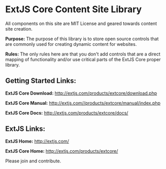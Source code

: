 # ExtJS Core Content Site Library #

All components on this site are MIT License and geared towards content site creation.

**Purpose:** The purpose of this library is to store open source controls that are commonly used for creating dynamic content for websites.

**Rules:** The only rules here are that you don't add controls that are a direct mapping of functionality and/or use critical parts of the ExtJS Core proper library.

## Getting Started Links: ##
**ExtJS Core Download:**  http://extjs.com/products/extcore/download.php

**ExtJS Core Manual:**  http://extjs.com//products/extcore/manual/index.php

**ExtJS Core Docs:**  http://extjs.com/products/extcore/docs/

## ExtJS Links: ##
**ExtJS Home:**  http://extjs.com/

**ExtJS Core Home:**  http://extjs.com/products/extcore/

Please join and contribute.